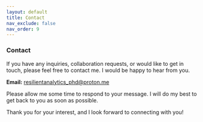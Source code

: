 ```yaml
---
layout: default
title: Contact
nav_exclude: false
nav_order: 9
---
```


### Contact

If you have any inquiries, collaboration requests, or would like to get in touch, please feel free to contact me. I would be happy to hear from you.

**Email:** resilientanalytics_phd@proton.me

Please allow me some time to respond to your message. I will do my best to get back to you as soon as possible.

Thank you for your interest, and I look forward to connecting with you!

